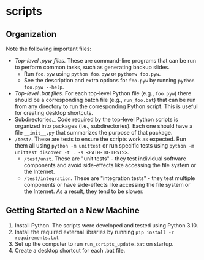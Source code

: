 # scripts

## Organization

Note the following important files:

- _Top-level .pyw files._ These are command-line programs that can be run to perform common tasks, such as generating backup slides.
	- Run `foo.pyw` using `python foo.pyw` or `pythonw foo.pyw`.
	- See the description and extra options for `foo.pyw` by running `python foo.pyw --help`.
- _Top-level .bat files._ For each top-level Python file (e.g., `foo.pyw`) there should be a corresponding batch file (e.g., `run_foo.bat`) that can be run from any directory to run the corresponding Python script. This is useful for creating desktop shortcuts.
- Subdirectories._ Code required by the top-level Python scripts is organized into packages (i.e., subdirectories). Each one should have a file `__init__.py` that summarizes the purpose of that package.
- `/test/`. These are tests to ensure the scripts work as expected. Run them all using `python -m unittest` or run specific tests using `python -m unittest discover -t . -s <PATH-TO-TESTS>`.
	- `/test/unit`. These are "unit tests" - they test individual software components and avoid side-effects like accessing the file system or the Internet.
	- `/test/integration`. These are "integration tests" - they test multiple components or have side-effects like accessing the file system or the Internet. As a result, they tend to be slower.

## Getting Started on a New Machine

1. Install Python. The scripts were developed and tested using Python 3.10.
2. Install the required external libraries by running `pip install -r requirements.txt`
3. Set up the computer to run `run_scripts_update.bat` on startup.
4. Create a desktop shortcut for each .bat file.
